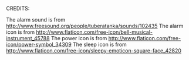 CREDITS:

The alarm sound is from http://www.freesound.org/people/tuberatanka/sounds/102435
The alarm icon is from http://www.flaticon.com/free-icon/bell-musical-instrument_45788
The power icon is from http://www.flaticon.com/free-icon/power-symbol_34309
The sleep icon is from http://www.flaticon.com/free-icon/sleepy-emoticon-square-face_42820
